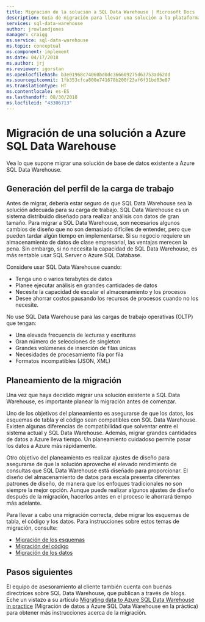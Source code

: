 ```yaml
---
title: Migración de la solución a SQL Data Warehouse | Microsoft Docs
description: Guía de migración para llevar una solución a la plataforma Azure SQL Data Warehouse.
services: sql-data-warehouse
author: jrowlandjones
manager: craigg
ms.service: sql-data-warehouse
ms.topic: conceptual
ms.component: implement
ms.date: 04/17/2018
ms.author: jrj
ms.reviewer: igorstan
ms.openlocfilehash: b3e01968c74060bd0dc366609275d63753ad62dd
ms.sourcegitcommit: 1fb353cfca800e741678b200f23af6f31bd03e87
ms.translationtype: HT
ms.contentlocale: es-ES
ms.lasthandoff: 08/30/2018
ms.locfileid: "43306713"
---
```

# <a name="migrate-your-solution-to-azure-sql-data-warehouse"></a>Migración de una solución a Azure SQL Data Warehouse
Vea lo que supone migrar una solución de base de datos existente a Azure SQL Data Warehouse. 

## <a name="profile-your-workload"></a>Generación del perfil de la carga de trabajo
Antes de migrar, debería estar seguro de que SQL Data Warehouse sea la solución adecuada para su carga de trabajo. SQL Data Warehouse es un sistema distribuido diseñado para realizar análisis con datos de gran tamaño.  Para migrar a SQL Data Warehouse, son necesarios algunos cambios de diseño que no son demasiado difíciles de entender, pero que pueden tardar algún tiempo en implementarse. Si su negocio requiere un almacenamiento de datos de clase empresarial, las ventajas merecen la pena. Sin embargo, si no necesita la capacidad de SQL Data Warehouse, es más rentable usar SQL Server o Azure SQL Database.

Considere usar SQL Data Warehouse cuando:
- Tenga uno o varios terabytes de datos
- Planee ejecutar análisis en grandes cantidades de datos
- Necesite la capacidad de escalar el almacenamiento y los procesos 
- Desee ahorrar costos pausando los recursos de procesos cuando no los necesite.

No use SQL Data Warehouse para las cargas de trabajo operativas (OLTP) que tengan:
- Una elevada frecuencia de lecturas y escrituras
- Gran número de selecciones de singleton
- Grandes volúmenes de inserción de filas únicas
- Necesidades de procesamiento fila por fila
- Formatos incompatibles (JSON, XML)


## <a name="plan-the-migration"></a>Planeamiento de la migración

Una vez que haya decidido migrar una solución existente a SQL Data Warehouse, es importante planear la migración antes de comenzar. 

Uno de los objetivos del planeamiento es asegurarse de que los datos, los esquemas de tabla y el código sean compatibles con SQL Data Warehouse. Existen algunas diferencias de compatibilidad que solventar entre el sistema actual y SQL Data Warehouse. Además, migrar grandes cantidades de datos a Azure lleva tiempo. Un planeamiento cuidadoso permite pasar los datos a Azure más rápidamente. 

Otro objetivo del planeamiento es realizar ajustes de diseño para asegurarse de que la solución aproveche el elevado rendimiento de consultas que SQL Data Warehouse está diseñado para proporcionar. El diseño del almacenamiento de datos para escala presenta diferentes patrones de diseño, de manera que los enfoques tradicionales no son siempre la mejor opción. Aunque puede realizar algunos ajustes de diseño después de la migración, hacerlos antes en el proceso le ahorrará tiempo más adelante.

Para llevar a cabo una migración correcta, debe migrar los esquemas de tabla, el código y los datos. Para instrucciones sobre estos temas de migración, consulte:

-  [Migración de los esquemas](sql-data-warehouse-migrate-schema.md)
-  [Migración del código](sql-data-warehouse-migrate-code.md)
-  [Migración de los datos](sql-data-warehouse-migrate-data.md) 

<!--
## Perform the migration


## Deploy the solution


## Validate the migration

-->

## <a name="next-steps"></a>Pasos siguientes
El equipo de asesoramiento al cliente también cuenta con buenas directrices sobre SQL Data Warehouse, que publican a través de blogs.  Eche un vistazo a su artículo [Migrating data to Azure SQL Data Warehouse in practice][Migrating data to Azure SQL Data Warehouse in practice] (Migración de datos a Azure SQL Data Warehouse en la práctica) para obtener más instrucciones acerca de la migración.

<!--Image references-->

<!--Article references-->

<!--MSDN references-->

<!--Other Web references-->
[Migrating data to Azure SQL Data Warehouse in practice]: https://blogs.msdn.microsoft.com/sqlcat/2016/08/18/migrating-data-to-azure-sql-data-warehouse-in-practice/
